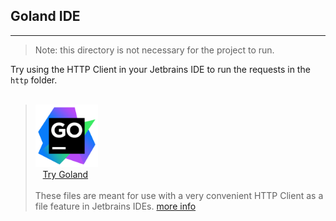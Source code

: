 ## Goland IDE
<hr>

> Note: this directory is not necessary for the project to run.

Try using the HTTP Client in your Jetbrains IDE to run the requests in the `http` folder.
<br><br>

> <img src="img.png" width="100"><br>
> &nbsp;&nbsp; [Try Goland](https://www.jetbrains.com/go/nextversion/ )<br>
> <br>These files are meant for use with a very convenient HTTP Client as a file feature in Jetbrains IDEs.
> [more info](https://www.jetbrains.com/help/idea/http-client-in-product-code-editor.html)
